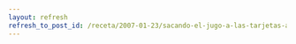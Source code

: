 ```yaml
---
layout: refresh
refresh_to_post_id: /receta/2007-01-23/sacando-el-jugo-a-las-tarjetas-atheros-madwifi
---
```

